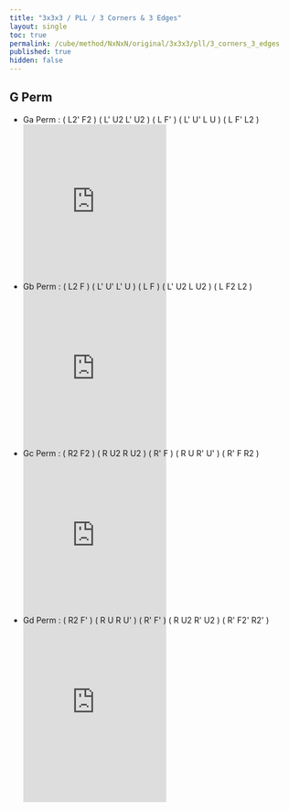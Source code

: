 ```yaml
---
title: "3x3x3 / PLL / 3 Corners & 3 Edges"
layout: single
toc: true
permalink: /cube/method/NxNxN/original/3x3x3/pll/3_corners_3_edges
published: true
hidden: false
---
```


<head>
  <base target="_blank">
  <style>
    .iframe-wrapper {
      overflow      : hidden;
      margin-bottom : -35px;
    }
    iframe {
      width         : 250px;
      height        : 330px;
      margin-top    : -20px;
      border        : none;
    }
  </style>
</head>



## G Perm

- Ga Perm : ( L2' F2 ) ( L' U2 L' U2 ) ( L F' ) ( L' U' L U ) ( L F' L2 )
  <div class="iframe-wrapper">
    <iframe
      scrolling="no"
      src="https://ruwix.com/widget/3d/?alg=L2'%20F2%20L'%20U2%20L'%20U2%20L%20F'%20L'%20U'%20L%20U%20L%20F'%20L2'&solved=U-&hover=9&speed=500&flags=canvas"
    ></iframe>
  </div>
- Gb Perm : ( L2 F ) ( L' U' L' U ) ( L F ) ( L' U2 L U2 ) ( L F2 L2 )
  <div class="iframe-wrapper">
    <iframe
      scrolling="no"
      src="https://ruwix.com/widget/3d/?alg=L2'%20F%20L'%20U'%20L'%20U%20L%20F%20L'%20U2%20L%20U2%20L%20F2%20L2&solved=U-&hover=9&speed=500&flags=canvas"
    ></iframe>
  </div>
- Gc Perm : ( R2 F2 ) ( R U2 R U2 ) ( R' F ) ( R U R' U' ) ( R' F R2 )
  <div class="iframe-wrapper">
    <iframe
      scrolling="no"
      src="https://ruwix.com/widget/3d/?alg=R2%20F2'%20R%20U2'%20R%20U2'%20R'%20F%20R%20U%20R'%20U'%20R'%20F%20R2&solved=U-&hover=9&speed=500&flags=canvas"
    ></iframe>
  </div>
- Gd Perm : ( R2 F' ) ( R U R U' ) ( R' F' ) ( R U2 R' U2 ) ( R' F2' R2' )
  <div class="iframe-wrapper">
    <iframe
      scrolling="no"
      src="https://ruwix.com/widget/3d/?alg=R2%20F'%20R%20U%20R%20U'%20R'%20F'%20R%20U2'%20R'%20U2'%20R'%20F2'%20R2'&solved=U-&hover=9&speed=500&flags=canvas"
    ></iframe>
  </div>

